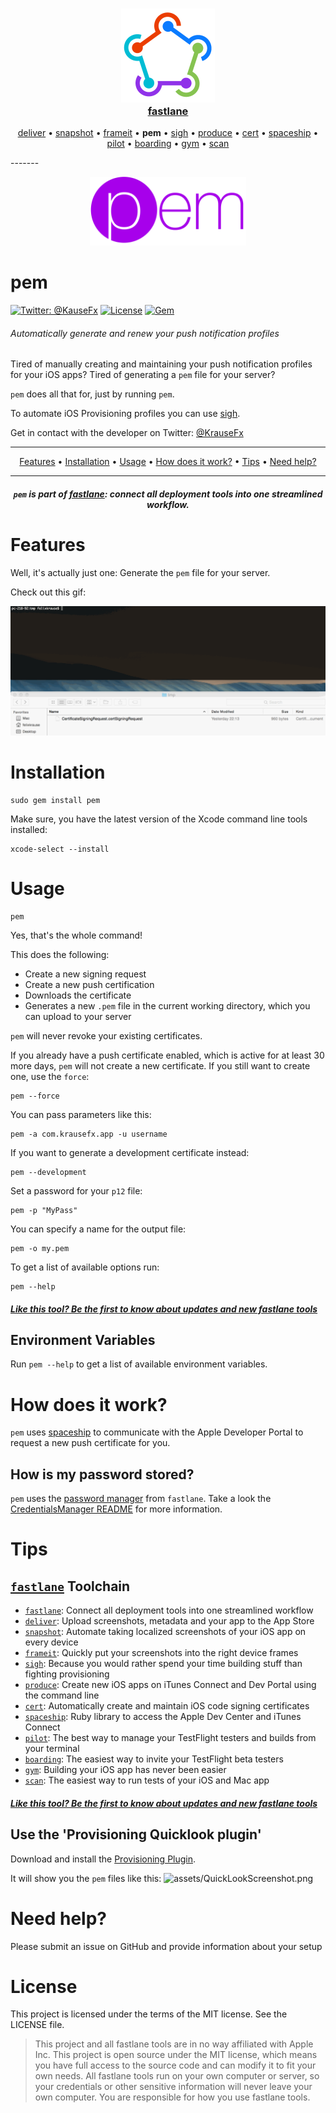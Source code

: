<h3 align="center">
  <a href="https://github.com/fastlane/fastlane">
    <img src="assets/fastlane.png" width="150" />
    <br />
    fastlane
  </a>
</h3>
<p align="center">
  <a href="https://github.com/fastlane/deliver">deliver</a> &bull; 
  <a href="https://github.com/fastlane/snapshot">snapshot</a> &bull; 
  <a href="https://github.com/fastlane/frameit">frameit</a> &bull; 
  <b>pem</b> &bull; 
  <a href="https://github.com/fastlane/sigh">sigh</a> &bull; 
  <a href="https://github.com/fastlane/produce">produce</a> &bull;
  <a href="https://github.com/fastlane/cert">cert</a> &bull;
  <a href="https://github.com/fastlane/spaceship">spaceship</a> &bull;
  <a href="https://github.com/fastlane/pilot">pilot</a> &bull;
  <a href="https://github.com/fastlane/boarding">boarding</a> &bull;
  <a href="https://github.com/fastlane/gym">gym</a> &bull;
  <a href="https://github.com/fastlane/scan">scan</a>
</p>
-------

<p align="center">
  <img src="assets/pem.png" height="110">
</p>

pem
============

[![Twitter: @KauseFx](https://img.shields.io/badge/contact-@KrauseFx-blue.svg?style=flat)](https://twitter.com/KrauseFx)
[![License](https://img.shields.io/badge/license-MIT-green.svg?style=flat)](https://github.com/KrauseFx/pem/blob/master/LICENSE)
[![Gem](https://img.shields.io/gem/v/pem.svg?style=flat)](http://rubygems.org/gems/pem)

###### Automatically generate and renew your push notification profiles

Tired of manually creating and maintaining your push notification profiles for your iOS apps? Tired of generating a `pem` file for your server? 

`pem` does all that for, just by running `pem`.

To automate iOS Provisioning profiles you can use [sigh](https://github.com/fastlane/sigh).

Get in contact with the developer on Twitter: [@KrauseFx](https://twitter.com/KrauseFx)

-------
<p align="center">
    <a href="#features">Features</a> &bull; 
    <a href="#installation">Installation</a> &bull; 
    <a href="#usage">Usage</a> &bull; 
    <a href="#how-does-it-work">How does it work?</a> &bull; 
    <a href="#tips">Tips</a> &bull; 
    <a href="#need-help">Need help?</a>
</p>

-------

<h5 align="center"><code>pem</code> is part of <a href="https://fastlane.tools">fastlane</a>: connect all deployment tools into one streamlined workflow.</h5>

# Features
Well, it's actually just one: Generate the ```pem``` file for your server.


Check out this gif:

![assets/PEMRecording.gif](assets/PEMRecording.gif)

# Installation
    sudo gem install pem

Make sure, you have the latest version of the Xcode command line tools installed:

    xcode-select --install

# Usage

    pem

Yes, that's the whole command!

This does the following:

- Create a new signing request
- Create a new push certification
- Downloads the certificate
- Generates a new ```.pem``` file in the current working directory, which you can upload to your server

```pem``` will never revoke your existing certificates. 

If you already have a push certificate enabled, which is active for at least 30 more days, `pem` will not create a new certificate. If you still want to create one, use the `force`:

    pem --force

You can pass parameters like this:

    pem -a com.krausefx.app -u username

If you want to generate a development certificate instead:

    pem --development

Set a password for your `p12` file:

    pem -p "MyPass"

You can specify a name for the output file:

    pem -o my.pem

To get a list of available options run:

    pem --help
    

##### [Like this tool? Be the first to know about updates and new fastlane tools](https://tinyletter.com/krausefx)

## Environment Variables

Run `pem --help` to get a list of available environment variables.

# How does it work?

`pem` uses [spaceship](https://spaceship.airforce) to communicate with the Apple Developer Portal to request a new push certificate for you.

## How is my password stored?
```pem``` uses the [password manager](https://github.com/fastlane/credentials_manager) from `fastlane`. Take a look the [CredentialsManager README](https://github.com/fastlane/credentials_manager) for more information.

# Tips

## [`fastlane`](https://fastlane.tools) Toolchain

- [`fastlane`](https://fastlane.tools): Connect all deployment tools into one streamlined workflow
- [`deliver`](https://github.com/fastlane/deliver): Upload screenshots, metadata and your app to the App Store
- [`snapshot`](https://github.com/fastlane/snapshot): Automate taking localized screenshots of your iOS app on every device
- [`frameit`](https://github.com/fastlane/frameit): Quickly put your screenshots into the right device frames
- [`sigh`](https://github.com/fastlane/sigh): Because you would rather spend your time building stuff than fighting provisioning
- [`produce`](https://github.com/fastlane/produce): Create new iOS apps on iTunes Connect and Dev Portal using the command line
- [`cert`](https://github.com/fastlane/cert): Automatically create and maintain iOS code signing certificates
- [`spaceship`](https://github.com/fastlane/spaceship): Ruby library to access the Apple Dev Center and iTunes Connect
- [`pilot`](https://github.com/fastlane/pilot): The best way to manage your TestFlight testers and builds from your terminal
- [`boarding`](https://github.com/fastlane/boarding): The easiest way to invite your TestFlight beta testers 
- [`gym`](https://github.com/fastlane/gym): Building your iOS app has never been easier
- [`scan`](https://github.com/fastlane/scan): The easiest way to run tests of your iOS and Mac app

##### [Like this tool? Be the first to know about updates and new fastlane tools](https://tinyletter.com/krausefx)

## Use the 'Provisioning Quicklook plugin'
Download and install the [Provisioning Plugin](https://github.com/chockenberry/Provisioning).

It will show you the ```pem``` files like this: 
![assets/QuickLookScreenshot.png](assets/QuickLookScreenshot.png)


# Need help?
Please submit an issue on GitHub and provide information about your setup

# License
This project is licensed under the terms of the MIT license. See the LICENSE file.

> This project and all fastlane tools are in no way affiliated with Apple Inc. This project is open source under the MIT license, which means you have full access to the source code and can modify it to fit your own needs. All fastlane tools run on your own computer or server, so your credentials or other sensitive information will never leave your own computer. You are responsible for how you use fastlane tools.
